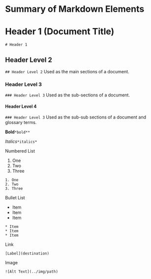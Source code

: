 # Summary of Markdown Elements

# Header 1 (Document Title)
```# Header 1```

## Header Level 2
```## Header Level 2```
Used as the main sections of a document.

### Header Level 3
```### Header Level 3```
Used as the sub-sections of a document.

#### Header Level 4
```### Header Level 3```
Used as the sub-sub sections of a document and glossary terms.

**Bold**```*bold**```

*Italics*```*italics*```

Numbered List

1. One
2. Two
3. Three

```
1. One
2. Two
3. Three
```

Bullet List

* Item
* Item
* Item

```
* Item
* Item
* Item
```

Link

```
[Label](destination)
```

Image

```
![Alt Text](../img/path)
```